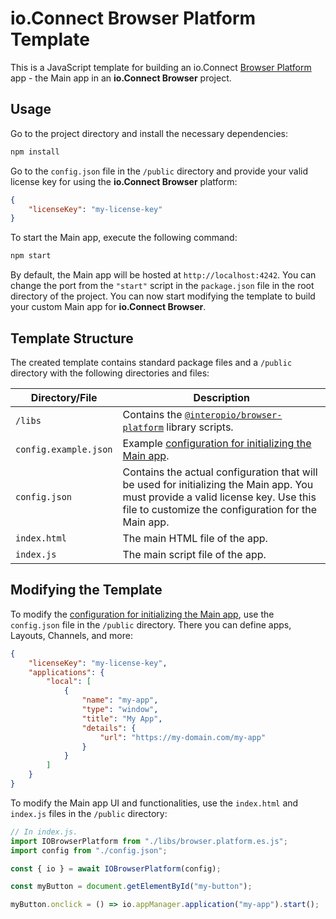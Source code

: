 # io.Connect Browser Platform Template

This is a JavaScript template for building an io.Connect [Browser Platform](https://docs.interop.io/browser/developers/browser-platform/overview/index.html) app - the Main app in an **io.Connect Browser** project.

## Usage

Go to the project directory and install the necessary dependencies:

```cmd
npm install
```

Go to the `config.json` file in the `/public` directory and provide your valid license key for using the **io.Connect Browser** platform:

```json
{
    "licenseKey": "my-license-key"
}
```

To start the Main app, execute the following command:

```cmd
npm start
```

By default, the Main app will be hosted at `http://localhost:4242`. You can change the port from the `"start"` script in the `package.json` file in the root directory of the project. You can now start modifying the template to build your custom Main app for **io.Connect Browser**.

## Template Structure

The created template contains standard package files and a `/public` directory with the following directories and files:

| Directory/File | Description |
|----------------|-------------|
| `/libs` | Contains the [`@interopio/browser-platform`](https://www.npmjs.com/package/@interopio/browser-platform) library scripts. |
| `config.example.json` | Example [configuration for initializing the Main app](https://docs.interop.io/browser/developers/browser-platform/setup/index.html#configuration). |
| `config.json` | Contains the actual configuration that will be used for initializing the Main app. You must provide a valid license key. Use this file to customize the configuration for the Main app. |
| `index.html` | The main HTML file of the app. |
| `index.js` | The main script file of the app. |

## Modifying the Template

To modify the [configuration for initializing the Main app](https://docs.interop.io/browser/developers/browser-platform/setup/index.html#configuration), use the `config.json` file in the `/public` directory. There you can define apps, Layouts, Channels, and more:

```json
{
    "licenseKey": "my-license-key",
    "applications": {
        "local": [
            {
                "name": "my-app",
                "type": "window",
                "title": "My App",
                "details": {
                    "url": "https://my-domain.com/my-app"
                }
            }
        ]
    }
}
```

To modify the Main app UI and functionalities, use the `index.html` and `index.js` files in the `/public` directory:

```javascript
// In index.js.
import IOBrowserPlatform from "./libs/browser.platform.es.js";
import config from "./config.json";

const { io } = await IOBrowserPlatform(config);

const myButton = document.getElementById("my-button");

myButton.onclick = () => io.appManager.application("my-app").start();
```